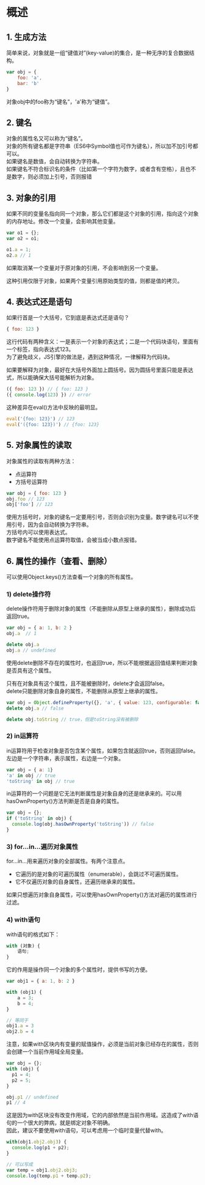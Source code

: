 # 概述
## 1. 生成方法
简单来说，对象就是一组“键值对”(key-value)的集合，是一种无序的复合数据结构。
```js
var obj = {
    foo: 'a',
    bar: 'b'
}
```
对象obj中的foo称为“键名”，'a'称为“键值”。

## 2. 键名
对象的属性名又可以称为“键名”。  
对象的所有键名都是字符串（ES6中Symbol值也可作为键名），所以加不加引号都可以。  
如果键名是数值，会自动转换为字符串。  
如果键名不符合标识名的条件（比如第一个字符为数字，或者含有空格），且也不是数字，则必须加上引号，否则报错

## 3. 对象的引用
如果不同的变量名指向同一个对象，那么它们都是这个对象的引用，指向这个对象的内存地址。修改一个变量，会影响其他变量。
```js
var o1 = {};
var o2 = o1;

o1.a = 1;
o2.a // 1
```
如果取消某一个变量对于原对象的引用，不会影响到另一个变量。

这种引用仅限于对象，如果两个变量引用原始类型的值，则都是值的拷贝。

## 4. 表达式还是语句
如果行首是一个大括号，它到底是表达式还是语句？
```js
{ foo: 123 }
```
这行代码有两种含义：一是表示一个对象的表达式；二是一个代码块语句，里面有一个标签，指向表达式123。  
为了避免歧义，JS引擎的做法是，遇到这种情况，一律解释为代码块。

如果要解释为对象，最好在大括号外面加上圆括号。因为圆括号里面只能是表达式，所以能确保大括号能解析为对象。
```js
({ foo: 123 }) // { foo: 123 }
({ console.log(123) }) // error
```

这种差异在eval()方法中反映的最明显。
```js
eval('{foo: 123}') // 123
eval('({foo: 123})') // {foo: 123}
```

## 5. 对象属性的读取
对象属性的读取有两种方法：
* 点运算符
* 方括号运算符

```js
var obj = { foo: 123 }
obj.foo // 123
obj['foo'] // 123
```
使用方括号时，对象的键名一定要用引号，否则会识别为变量。数字键名可以不使用引号，因为会自动转换为字符串。  
方括号内可以使用表达式。  
数字键名不能使用点运算符取值，会被当成小数点报错。

## 6. 属性的操作（查看、删除）
可以使用Object.keys()方法查看一个对象的所有属性。

### 1) delete操作符
delete操作符用于删除对象的属性（不能删除从原型上继承的属性），删除成功后返回true。
```js
var obj = { a: 1, b: 2 }
obj.a  // 1

delete obj.a
obj.a // undefined
```

使用delete删除不存在的属性时，也返回true，所以不能根据返回值结果判断对象是否具有这个属性。

只有在对象具有这个属性，且不能被删除时，delete才会返回false。  
delete只能删除对象自身的属性，不能删除从原型上继承的属性。
```js
var obj = Object.defineProperty({}, 'a', { value: 123, configurable: false })
delete obj.a // false

delete obj.toString // true，但是toString没有被删除
```

### 2) in运算符
in运算符用于检查对象是否包含某个属性，如果包含就返回true，否则返回false。左边是一个字符串，表示属性，右边是一个对象。
```js
var obj = { a: 1}
'a' in obj // true
'toString' in obj // true
```
in运算符的一个问题是它无法判断属性是对象自身的还是继承来的。可以用hasOwnProperty()方法判断是否是自身的属性。
```js
var obj = {};
if ('toString' in obj) {
  console.log(obj.hasOwnProperty('toString')) // false
}
```

### 3) for...in...遍历对象属性
for...in...用来遍历对象的全部属性。有两个注意点。  
* 它遍历的是对象的可遍历属性（enumerable），会跳过不可遍历属性。
* 它不仅遍历对象的自身属性，还遍历继承来的属性。

如果只想遍历对象自身属性，可以使用hasOwnProperty()方法对遍历的属性进行过滤。

### 4) with语句
with语句的格式如下：
```js
with (对象) {
    语句;
}
```

它的作用是操作同一个对象的多个属性时，提供书写的方便。
```js
var obj1 = { a: 1, b: 2 }

with (obj1) {
    a = 3;
    b = 4;
}

// 等同于
obj1.a = 3
obj2.b = 4
```

注意，如果with区块内有变量的赋值操作，必须是当前对象已经存在的属性，否则会创建一个当前作用域全局变量。
```js
var obj = {};
with (obj) {
  p1 = 4;
  p2 = 5;
}

obj.p1 // undefined
p1 // 4
```

这是因为with区块没有改变作用域，它的内部依然是当前作用域。这造成了with语句的一个很大的弊病，就是绑定对象不明确。  
因此，建议不要使用with语句，可以考虑用一个临时变量代替with。
```js
with(obj1.obj2.obj3) {
  console.log(p1 + p2);
}

// 可以写成
var temp = obj1.obj2.obj3;
console.log(temp.p1 + temp.p2);
```
